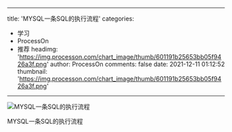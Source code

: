 
---
title: 'MYSQL一条SQL的执行流程'
categories: 
 - 学习
 - ProcessOn
 - 推荐
headimg: 'https://img.processon.com/chart_image/thumb/601191b25653bb05f9426a3f.png'
author: ProcessOn
comments: false
date: 2021-12-11 01:12:52
thumbnail: 'https://img.processon.com/chart_image/thumb/601191b25653bb05f9426a3f.png'
---

<div>   
<img class="thumb" alt="MYSQL一条SQL的执行流程" src="https://img.processon.com/chart_image/thumb/601191b25653bb05f9426a3f.png" referrerpolicy="no-referrer">
<p>MYSQL一条SQL的执行流程</p>  
</div>
            